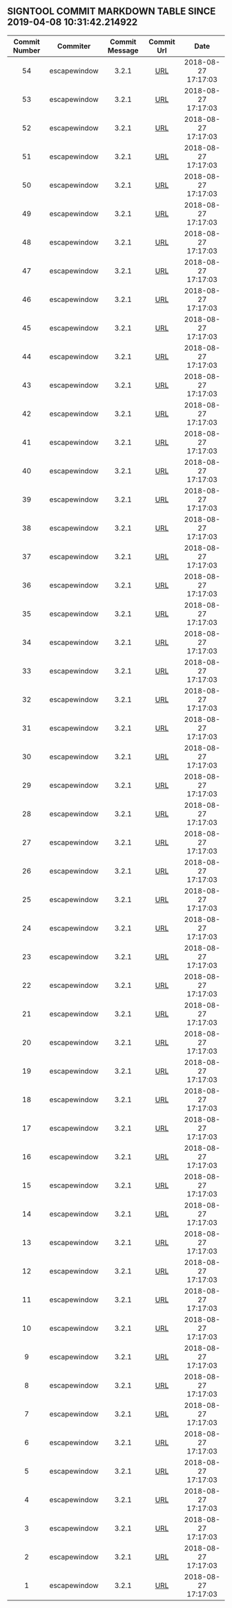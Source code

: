 ## SIGNTOOL COMMIT MARKDOWN TABLE SINCE 2019-04-08 10:31:42.214922

| Commit Number | Commiter | Commit Message | Commit Url | Date | 
|:---:|:----:|:----------------------------------:|:------:|:----:| 
|54|escapewindow|3.2.1|[URL](https://github.com/mozilla-releng/signtool/commit/62debcab19529af096cb7298c9557e8914cae589)|2018-08-27 17:17:03
|53|escapewindow|3.2.1|[URL](https://github.com/mozilla-releng/signtool/commit/62debcab19529af096cb7298c9557e8914cae589)|2018-08-27 17:17:03
|52|escapewindow|3.2.1|[URL](https://github.com/mozilla-releng/signtool/commit/62debcab19529af096cb7298c9557e8914cae589)|2018-08-27 17:17:03
|51|escapewindow|3.2.1|[URL](https://github.com/mozilla-releng/signtool/commit/62debcab19529af096cb7298c9557e8914cae589)|2018-08-27 17:17:03
|50|escapewindow|3.2.1|[URL](https://github.com/mozilla-releng/signtool/commit/62debcab19529af096cb7298c9557e8914cae589)|2018-08-27 17:17:03
|49|escapewindow|3.2.1|[URL](https://github.com/mozilla-releng/signtool/commit/62debcab19529af096cb7298c9557e8914cae589)|2018-08-27 17:17:03
|48|escapewindow|3.2.1|[URL](https://github.com/mozilla-releng/signtool/commit/62debcab19529af096cb7298c9557e8914cae589)|2018-08-27 17:17:03
|47|escapewindow|3.2.1|[URL](https://github.com/mozilla-releng/signtool/commit/62debcab19529af096cb7298c9557e8914cae589)|2018-08-27 17:17:03
|46|escapewindow|3.2.1|[URL](https://github.com/mozilla-releng/signtool/commit/62debcab19529af096cb7298c9557e8914cae589)|2018-08-27 17:17:03
|45|escapewindow|3.2.1|[URL](https://github.com/mozilla-releng/signtool/commit/62debcab19529af096cb7298c9557e8914cae589)|2018-08-27 17:17:03
|44|escapewindow|3.2.1|[URL](https://github.com/mozilla-releng/signtool/commit/62debcab19529af096cb7298c9557e8914cae589)|2018-08-27 17:17:03
|43|escapewindow|3.2.1|[URL](https://github.com/mozilla-releng/signtool/commit/62debcab19529af096cb7298c9557e8914cae589)|2018-08-27 17:17:03
|42|escapewindow|3.2.1|[URL](https://github.com/mozilla-releng/signtool/commit/62debcab19529af096cb7298c9557e8914cae589)|2018-08-27 17:17:03
|41|escapewindow|3.2.1|[URL](https://github.com/mozilla-releng/signtool/commit/62debcab19529af096cb7298c9557e8914cae589)|2018-08-27 17:17:03
|40|escapewindow|3.2.1|[URL](https://github.com/mozilla-releng/signtool/commit/62debcab19529af096cb7298c9557e8914cae589)|2018-08-27 17:17:03
|39|escapewindow|3.2.1|[URL](https://github.com/mozilla-releng/signtool/commit/62debcab19529af096cb7298c9557e8914cae589)|2018-08-27 17:17:03
|38|escapewindow|3.2.1|[URL](https://github.com/mozilla-releng/signtool/commit/62debcab19529af096cb7298c9557e8914cae589)|2018-08-27 17:17:03
|37|escapewindow|3.2.1|[URL](https://github.com/mozilla-releng/signtool/commit/62debcab19529af096cb7298c9557e8914cae589)|2018-08-27 17:17:03
|36|escapewindow|3.2.1|[URL](https://github.com/mozilla-releng/signtool/commit/62debcab19529af096cb7298c9557e8914cae589)|2018-08-27 17:17:03
|35|escapewindow|3.2.1|[URL](https://github.com/mozilla-releng/signtool/commit/62debcab19529af096cb7298c9557e8914cae589)|2018-08-27 17:17:03
|34|escapewindow|3.2.1|[URL](https://github.com/mozilla-releng/signtool/commit/62debcab19529af096cb7298c9557e8914cae589)|2018-08-27 17:17:03
|33|escapewindow|3.2.1|[URL](https://github.com/mozilla-releng/signtool/commit/62debcab19529af096cb7298c9557e8914cae589)|2018-08-27 17:17:03
|32|escapewindow|3.2.1|[URL](https://github.com/mozilla-releng/signtool/commit/62debcab19529af096cb7298c9557e8914cae589)|2018-08-27 17:17:03
|31|escapewindow|3.2.1|[URL](https://github.com/mozilla-releng/signtool/commit/62debcab19529af096cb7298c9557e8914cae589)|2018-08-27 17:17:03
|30|escapewindow|3.2.1|[URL](https://github.com/mozilla-releng/signtool/commit/62debcab19529af096cb7298c9557e8914cae589)|2018-08-27 17:17:03
|29|escapewindow|3.2.1|[URL](https://github.com/mozilla-releng/signtool/commit/62debcab19529af096cb7298c9557e8914cae589)|2018-08-27 17:17:03
|28|escapewindow|3.2.1|[URL](https://github.com/mozilla-releng/signtool/commit/62debcab19529af096cb7298c9557e8914cae589)|2018-08-27 17:17:03
|27|escapewindow|3.2.1|[URL](https://github.com/mozilla-releng/signtool/commit/62debcab19529af096cb7298c9557e8914cae589)|2018-08-27 17:17:03
|26|escapewindow|3.2.1|[URL](https://github.com/mozilla-releng/signtool/commit/62debcab19529af096cb7298c9557e8914cae589)|2018-08-27 17:17:03
|25|escapewindow|3.2.1|[URL](https://github.com/mozilla-releng/signtool/commit/62debcab19529af096cb7298c9557e8914cae589)|2018-08-27 17:17:03
|24|escapewindow|3.2.1|[URL](https://github.com/mozilla-releng/signtool/commit/62debcab19529af096cb7298c9557e8914cae589)|2018-08-27 17:17:03
|23|escapewindow|3.2.1|[URL](https://github.com/mozilla-releng/signtool/commit/62debcab19529af096cb7298c9557e8914cae589)|2018-08-27 17:17:03
|22|escapewindow|3.2.1|[URL](https://github.com/mozilla-releng/signtool/commit/62debcab19529af096cb7298c9557e8914cae589)|2018-08-27 17:17:03
|21|escapewindow|3.2.1|[URL](https://github.com/mozilla-releng/signtool/commit/62debcab19529af096cb7298c9557e8914cae589)|2018-08-27 17:17:03
|20|escapewindow|3.2.1|[URL](https://github.com/mozilla-releng/signtool/commit/62debcab19529af096cb7298c9557e8914cae589)|2018-08-27 17:17:03
|19|escapewindow|3.2.1|[URL](https://github.com/mozilla-releng/signtool/commit/62debcab19529af096cb7298c9557e8914cae589)|2018-08-27 17:17:03
|18|escapewindow|3.2.1|[URL](https://github.com/mozilla-releng/signtool/commit/62debcab19529af096cb7298c9557e8914cae589)|2018-08-27 17:17:03
|17|escapewindow|3.2.1|[URL](https://github.com/mozilla-releng/signtool/commit/62debcab19529af096cb7298c9557e8914cae589)|2018-08-27 17:17:03
|16|escapewindow|3.2.1|[URL](https://github.com/mozilla-releng/signtool/commit/62debcab19529af096cb7298c9557e8914cae589)|2018-08-27 17:17:03
|15|escapewindow|3.2.1|[URL](https://github.com/mozilla-releng/signtool/commit/62debcab19529af096cb7298c9557e8914cae589)|2018-08-27 17:17:03
|14|escapewindow|3.2.1|[URL](https://github.com/mozilla-releng/signtool/commit/62debcab19529af096cb7298c9557e8914cae589)|2018-08-27 17:17:03
|13|escapewindow|3.2.1|[URL](https://github.com/mozilla-releng/signtool/commit/62debcab19529af096cb7298c9557e8914cae589)|2018-08-27 17:17:03
|12|escapewindow|3.2.1|[URL](https://github.com/mozilla-releng/signtool/commit/62debcab19529af096cb7298c9557e8914cae589)|2018-08-27 17:17:03
|11|escapewindow|3.2.1|[URL](https://github.com/mozilla-releng/signtool/commit/62debcab19529af096cb7298c9557e8914cae589)|2018-08-27 17:17:03
|10|escapewindow|3.2.1|[URL](https://github.com/mozilla-releng/signtool/commit/62debcab19529af096cb7298c9557e8914cae589)|2018-08-27 17:17:03
|9|escapewindow|3.2.1|[URL](https://github.com/mozilla-releng/signtool/commit/62debcab19529af096cb7298c9557e8914cae589)|2018-08-27 17:17:03
|8|escapewindow|3.2.1|[URL](https://github.com/mozilla-releng/signtool/commit/62debcab19529af096cb7298c9557e8914cae589)|2018-08-27 17:17:03
|7|escapewindow|3.2.1|[URL](https://github.com/mozilla-releng/signtool/commit/62debcab19529af096cb7298c9557e8914cae589)|2018-08-27 17:17:03
|6|escapewindow|3.2.1|[URL](https://github.com/mozilla-releng/signtool/commit/62debcab19529af096cb7298c9557e8914cae589)|2018-08-27 17:17:03
|5|escapewindow|3.2.1|[URL](https://github.com/mozilla-releng/signtool/commit/62debcab19529af096cb7298c9557e8914cae589)|2018-08-27 17:17:03
|4|escapewindow|3.2.1|[URL](https://github.com/mozilla-releng/signtool/commit/62debcab19529af096cb7298c9557e8914cae589)|2018-08-27 17:17:03
|3|escapewindow|3.2.1|[URL](https://github.com/mozilla-releng/signtool/commit/62debcab19529af096cb7298c9557e8914cae589)|2018-08-27 17:17:03
|2|escapewindow|3.2.1|[URL](https://github.com/mozilla-releng/signtool/commit/62debcab19529af096cb7298c9557e8914cae589)|2018-08-27 17:17:03
|1|escapewindow|3.2.1|[URL](https://github.com/mozilla-releng/signtool/commit/62debcab19529af096cb7298c9557e8914cae589)|2018-08-27 17:17:03


